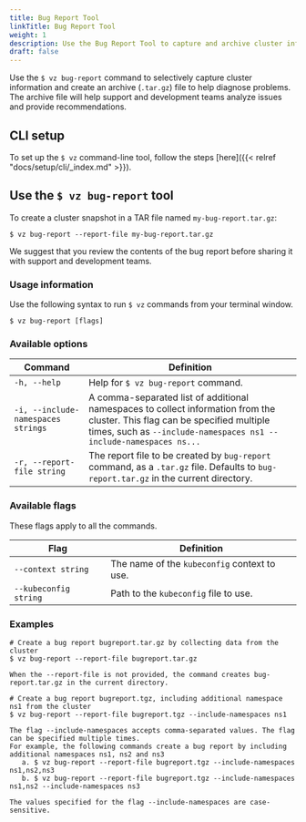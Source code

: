 ```yaml
---
title: Bug Report Tool
linkTitle: Bug Report Tool
weight: 1
description: Use the Bug Report Tool to capture and archive cluster information
draft: false
---
```


Use the `$ vz bug-report` command to selectively capture cluster information and create an archive (`.tar.gz`) file to help diagnose problems. The archive file will help support and development teams analyze issues and provide recommendations.

## CLI setup
To set up the `$ vz` command-line tool, follow the steps [here]({{< relref "docs/setup/cli/_index.md" >}}).

## Use the `$ vz bug-report` tool

To create a cluster snapshot in a TAR file named `my-bug-report.tar.gz`:

`$ vz bug-report --report-file my-bug-report.tar.gz`

We suggest that you review the contents of the bug report before sharing it with support and development teams.

### Usage information

Use the following syntax to run `$ vz` commands from your terminal window.
```shell
$ vz bug-report [flags]
```
### Available options

| Command                            | Definition                                                                                                                                                                                           |
|------------------------------------|------------------------------------------------------------------------------------------------------------------------------------------------------------------------------------------------------|
| `-h, --help `                      | Help for `$ vz bug-report` command.                                                                                                                                                                  |
| `-i, --include-namespaces strings` | A comma-separated list of additional namespaces to collect information from the cluster. This flag can be specified multiple times, such as `--include-namespaces ns1 --include-namespaces ns...`    |
| `-r, --report-file string`         | The report file to be created by `bug-report` command, as a `.tar.gz` file. Defaults to `bug-report.tar.gz` in the current directory.                                                                |

### Available flags

These flags apply to all the commands.

| Flag                  | Definition                                   |
|-----------------------|----------------------------------------------|
| `--context string`    | The name of the `kubeconfig` context to use. |
| `--kubeconfig string` | Path to the `kubeconfig` file to use.        |

### Examples
```
# Create a bug report bugreport.tar.gz by collecting data from the cluster
$ vz bug-report --report-file bugreport.tar.gz

When the --report-file is not provided, the command creates bug-report.tar.gz in the current directory.

# Create a bug report bugreport.tgz, including additional namespace ns1 from the cluster
$ vz bug-report --report-file bugreport.tgz --include-namespaces ns1

The flag --include-namespaces accepts comma-separated values. The flag can be specified multiple times.
For example, the following commands create a bug report by including additional namespaces ns1, ns2 and ns3
   a. $ vz bug-report --report-file bugreport.tgz --include-namespaces ns1,ns2,ns3
   b. $ vz bug-report --report-file bugreport.tgz --include-namespaces ns1,ns2 --include-namespaces ns3

The values specified for the flag --include-namespaces are case-sensitive.
```
